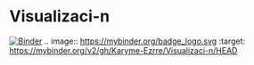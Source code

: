 # Visualizaci-n
[![Binder](https://mybinder.org/badge_logo.svg)](https://mybinder.org/v2/gh/Karyme-Ezrre/Visualizaci-n/HEAD)
.. image:: https://mybinder.org/badge_logo.svg
 :target: https://mybinder.org/v2/gh/Karyme-Ezrre/Visualizaci-n/HEAD
